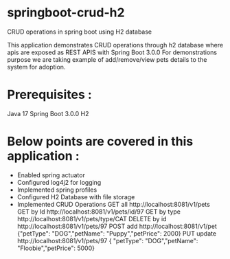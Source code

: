 # springboot-crud-h2
CRUD operations in spring boot using H2 database

This application demonstrates CRUD operations through h2 database where apis are exposed as REST APIS with Spring Boot 3.0.0
For demonstrations purpose we are taking example of add/remove/view pets details to the system for adoption.

# Prerequisites :
Java 17
Spring Boot 3.0.0
H2

# Below points are covered in this application :
- Enabled spring actuator
- Configured log4j2 for logging
- Implemented spring profiles
- Configured H2 Database with file storage
- Implemented CRUD Operations
  GET all  http://localhost:8081/v1/pets
  GET by Id  http://localhost:8081/v1/pets/id/97
  GET by type http://localhost:8081/v1/pets/type/CAT
  DELETE by id http://localhost:8081/v1/pets/97
  POST add http://localhost:8081/v1/pet
  {"petType": "DOG","petName": "Puppy","petPrice": 2000}
  PUT update http://localhost:8081/v1/pets/97
  { "petType": "DOG","petName": "Floobie","petPrice": 5000}